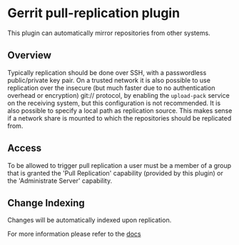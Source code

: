 # Gerrit pull-replication plugin

This plugin can automatically mirror repositories from other systems.

Overview
--------

Typically replication should be done over SSH, with a passwordless
public/private key pair. On a trusted network it is also possible to
use replication over the insecure (but much faster due to no
authentication overhead or encryption) git:// protocol, by enabling
the `upload-pack` service on the receiving system, but this
configuration is not recommended. It is also possible to specify a
local path as replication source. This makes sense if a network
share is mounted to which the repositories should be replicated from.

## Access


To be allowed to trigger pull replication a user must be a member of a
group that is granted the 'Pull Replication' capability (provided
by this plugin) or the 'Administrate Server' capability.

## Change Indexing


Changes will be automatically indexed upon replication.


For more information please refer to the [docs](src/main/resources/Documentation)


